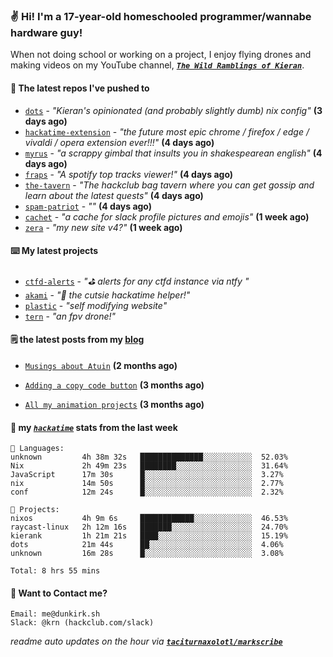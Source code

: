 ### ✌️ Hi! I'm a 17-year-old homeschooled programmer/wannabe hardware guy!

When not doing school or working on a project, I enjoy flying drones and making videos on my YouTube channel, [**_`The Wild Ramblings of Kieran`_**](https://youtube.com/@kieran.rambles).

#### 👷 The latest repos I've pushed to

- [`dots`](https://github.com/taciturnaxolotl/dots) - _"Kieran's opinionated (and probably slightly dumb) nix config"_ **(3 days ago)**
- [`hackatime-extension`](https://github.com/taciturnaxolotl/hackatime-extension) - _"the future most epic chrome / firefox / edge / vivaldi / opera extension ever!!!"_ **(4 days ago)**
- [`myrus`](https://github.com/taciturnaxolotl/myrus) - _"a scrappy gimbal that insults you in shakespearean english"_ **(4 days ago)**
- [`fraps`](https://github.com/taciturnaxolotl/fraps) - _"A spotify top tracks viewer!"_ **(4 days ago)**
- [`the-tavern`](https://github.com/taciturnaxolotl/the-tavern) - _"The hackclub bag tavern where you can get gossip and learn about the latest quests"_ **(4 days ago)**
- [`spam-patriot`](https://github.com/taciturnaxolotl/spam-patriot) - _""_ **(4 days ago)**
- [`cachet`](https://github.com/taciturnaxolotl/cachet) - _"a cache for slack profile pictures and emojis"_ **(1 week ago)**
- [`zera`](https://github.com/taciturnaxolotl/zera) - _"my new site v4?"_ **(1 week ago)**

#### ⌨️ My latest projects

- [`ctfd-alerts`](https://github.com/taciturnaxolotl/ctfd-alerts) - _"⛳ alerts for any ctfd instance via ntfy "_
- [`akami`](https://github.com/taciturnaxolotl/akami) - _"🌷 the cutsie hackatime helper!"_
- [`plastic`](https://github.com/taciturnaxolotl/plastic) - _"self modifying website"_
- [`tern`](https://github.com/taciturnaxolotl/tern) - _"an fpv drone!"_

#### 🗒️ the latest posts from my [blog](https://dunkirk.sh)

- [`Musings about Atuin`](https://dunkirk.sh/blog/atuin/) **(2 months ago)**

- [`Adding a copy code button`](https://dunkirk.sh/blog/adding-a-copy-button/) **(3 months ago)**

- [`All my animation projects`](https://dunkirk.sh/blog/my-animations/) **(3 months ago)**



#### 📡 my [_`hackatime`_](https://waka.hackclub.com) stats from the last week

```text
💾 Languages:
unknown         4h 38m 32s   ██████████████░░░░░░░░░░░  52.03%
Nix             2h 49m 23s   ████████░░░░░░░░░░░░░░░░░  31.64%
JavaScript      17m 30s      █░░░░░░░░░░░░░░░░░░░░░░░░  3.27%
nix             14m 50s      █░░░░░░░░░░░░░░░░░░░░░░░░  2.77%
conf            12m 24s      █░░░░░░░░░░░░░░░░░░░░░░░░  2.32%

💼 Projects:
nixos           4h 9m 6s     ████████████░░░░░░░░░░░░░  46.53%
raycast-linux   2h 12m 16s   ███████░░░░░░░░░░░░░░░░░░  24.70%
kierank         1h 21m 21s   ████░░░░░░░░░░░░░░░░░░░░░  15.19%
dots            21m 44s      ██░░░░░░░░░░░░░░░░░░░░░░░  4.06%
unknown         16m 28s      █░░░░░░░░░░░░░░░░░░░░░░░░  3.08%

Total: 8 hrs 55 mins
```

#### 📮 Want to Contact me?

```text
Email: me@dunkirk.sh
Slack: @krn (hackclub.com/slack)
```

_readme auto updates on the hour via [**`taciturnaxolotl/markscribe`**](https://github.com/taciturnaxolotl/markscribe)_
